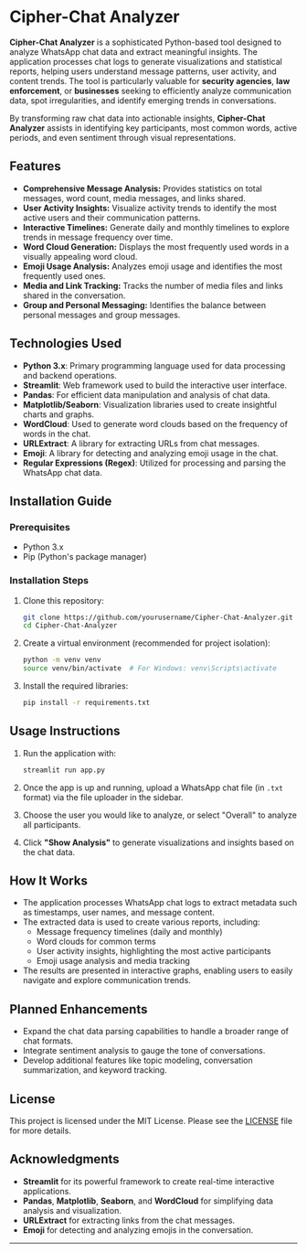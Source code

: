 
# **Cipher-Chat Analyzer**

**Cipher-Chat Analyzer** is a sophisticated Python-based tool designed to analyze WhatsApp chat data and extract meaningful insights. The application processes chat logs to generate visualizations and statistical reports, helping users understand message patterns, user activity, and content trends. The tool is particularly valuable for **security agencies**, **law enforcement**, or **businesses** seeking to efficiently analyze communication data, spot irregularities, and identify emerging trends in conversations.

By transforming raw chat data into actionable insights, **Cipher-Chat Analyzer** assists in identifying key participants, most common words, active periods, and even sentiment through visual representations.

## Features

- **Comprehensive Message Analysis:** Provides statistics on total messages, word count, media messages, and links shared.
- **User Activity Insights:** Visualize activity trends to identify the most active users and their communication patterns.
- **Interactive Timelines:** Generate daily and monthly timelines to explore trends in message frequency over time.
- **Word Cloud Generation:** Displays the most frequently used words in a visually appealing word cloud.
- **Emoji Usage Analysis:** Analyzes emoji usage and identifies the most frequently used ones.
- **Media and Link Tracking:** Tracks the number of media files and links shared in the conversation.
- **Group and Personal Messaging:** Identifies the balance between personal messages and group messages.

## Technologies Used

- **Python 3.x**: Primary programming language used for data processing and backend operations.
- **Streamlit**: Web framework used to build the interactive user interface.
- **Pandas**: For efficient data manipulation and analysis of chat data.
- **Matplotlib/Seaborn**: Visualization libraries used to create insightful charts and graphs.
- **WordCloud**: Used to generate word clouds based on the frequency of words in the chat.
- **URLExtract**: A library for extracting URLs from chat messages.
- **Emoji**: A library for detecting and analyzing emoji usage in the chat.
- **Regular Expressions (Regex)**: Utilized for processing and parsing the WhatsApp chat data.

## Installation Guide

### Prerequisites

- Python 3.x
- Pip (Python's package manager)

### Installation Steps

1. Clone this repository:

   ```bash
   git clone https://github.com/yourusername/Cipher-Chat-Analyzer.git
   cd Cipher-Chat-Analyzer
   ```

2. Create a virtual environment (recommended for project isolation):

   ```bash
   python -m venv venv
   source venv/bin/activate  # For Windows: venv\Scripts\activate
   ```

3. Install the required libraries:

   ```bash
   pip install -r requirements.txt
   ```

## Usage Instructions

1. Run the application with:

   ```bash
   streamlit run app.py
   ```

2. Once the app is up and running, upload a WhatsApp chat file (in `.txt` format) via the file uploader in the sidebar.
3. Choose the user you would like to analyze, or select "Overall" to analyze all participants.
4. Click **"Show Analysis"** to generate visualizations and insights based on the chat data.

## How It Works

- The application processes WhatsApp chat logs to extract metadata such as timestamps, user names, and message content.
- The extracted data is used to create various reports, including:
  - Message frequency timelines (daily and monthly)
  - Word clouds for common terms
  - User activity insights, highlighting the most active participants
  - Emoji usage analysis and media tracking
- The results are presented in interactive graphs, enabling users to easily navigate and explore communication trends.

## Planned Enhancements

- Expand the chat data parsing capabilities to handle a broader range of chat formats.
- Integrate sentiment analysis to gauge the tone of conversations.
- Develop additional features like topic modeling, conversation summarization, and keyword tracking.

## License

This project is licensed under the MIT License. Please see the [LICENSE](LICENSE) file for more details.

## Acknowledgments

- **Streamlit** for its powerful framework to create real-time interactive applications.
- **Pandas**, **Matplotlib**, **Seaborn**, and **WordCloud** for simplifying data analysis and visualization.
- **URLExtract** for extracting links from the chat messages.
- **Emoji** for detecting and analyzing emojis in the conversation.

---

